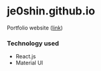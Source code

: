 # je0shin.github.io

Portfolio website ([link](https://je0shin.github.io/))


### Technology used
- React.js
- Material UI
